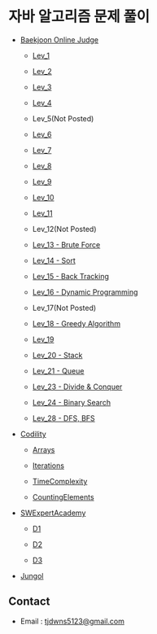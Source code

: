 # 자바 알고리즘 문제 풀이

- [Baekjoon Online Judge](https://www.acmicpc.net/)
    
    - [Lev_1](https://github.com/HamSungJun/doJava/tree/master/src/Baekjoon/Lev_1)
    
    - [Lev_2](https://github.com/HamSungJun/doJava/tree/master/src/Baekjoon/Lev_2)
    
    - [Lev_3](https://github.com/HamSungJun/doJava/tree/master/src/Baekjoon/Lev_3)
    
    - [Lev_4](https://github.com/HamSungJun/doJava/tree/master/src/Baekjoon/Lev_4)
    
    - Lev_5(Not Posted)
    
    - [Lev_6](https://github.com/HamSungJun/doJava/tree/master/src/Baekjoon/Lev_6)
    
    - [Lev_7](https://github.com/HamSungJun/doJava/tree/master/src/Baekjoon/Lev_7)
    
    - [Lev_8](https://github.com/HamSungJun/doJava/tree/master/src/Baekjoon/Lev_8)
    
    - [Lev_9](https://github.com/HamSungJun/doJava/tree/master/src/Baekjoon/Lev_9)
    
    - [Lev_10](https://github.com/HamSungJun/doJava/tree/master/src/Baekjoon/Lev_10)
    
    - [Lev_11](https://github.com/HamSungJun/doJava/tree/master/src/Baekjoon/Lev_11)
    
    - Lev_12(Not Posted)
    
    - [Lev_13 - Brute Force](https://github.com/HamSungJun/doJava/tree/master/src/Baekjoon/Lev_13)
    
    - [Lev_14 - Sort](https://github.com/HamSungJun/doJava/tree/master/src/Baekjoon/Lev_14)
    
    - [Lev_15 - Back Tracking](https://github.com/HamSungJun/doJava/tree/master/src/Baekjoon/Lev_15)
    
    - [Lev_16 - Dynamic Programming](https://github.com/HamSungJun/doJava/tree/master/src/Baekjoon/Lev_16)
    
    - Lev_17(Not Posted)

    - [Lev_18 - Greedy Algorithm](https://github.com/HamSungJun/doJava/tree/master/src/Baekjoon/Lev_18)
    
    - [Lev_19](https://github.com/HamSungJun/doJava/tree/master/src/Baekjoon/Lev_19)
    
    - [Lev_20 - Stack](https://github.com/HamSungJun/doJava/tree/master/src/Baekjoon/Lev_20)
    
    - [Lev_21 - Queue](https://github.com/HamSungJun/doJava/tree/master/src/Baekjoon/Lev_21)
    
    - [Lev_23 - Divide & Conquer](https://github.com/HamSungJun/doJava/tree/master/src/Baekjoon/Lev_23)
    
    - [Lev_24 - Binary Search](https://github.com/HamSungJun/doJava/tree/master/src/Baekjoon/Lev_24)
    
    - [Lev_28 - DFS, BFS](https://github.com/HamSungJun/doJava/tree/master/src/Baekjoon/Lev_28)
    
- [Codility](https://app.codility.com/programmers/)

    - [Arrays](https://github.com/HamSungJun/doJava/tree/master/src/Codility/Arrays)
    
    - [Iterations](https://github.com/HamSungJun/doJava/tree/master/src/Codility/Iterations)
    
    - [TimeComplexity](https://github.com/HamSungJun/doJava/tree/master/src/Codility/TimeComplexity)
    
    - [CountingElements](https://github.com/HamSungJun/doJava/tree/master/src/Codility/CountingElements)

- [SWExpertAcademy](https://swexpertacademy.com/main/main.do)

    - [D1](https://github.com/HamSungJun/doJava/tree/master/src/SWExpertAcademy/D1)
    
    - [D2](https://github.com/HamSungJun/doJava/tree/master/src/SWExpertAcademy/D2)
    
    - [D3](https://github.com/HamSungJun/doJava/tree/master/src/SWExpertAcademy/D3)

- [Jungol](http://www.jungol.co.kr/)

## Contact

- Email : tjdwns5123@gmail.com


